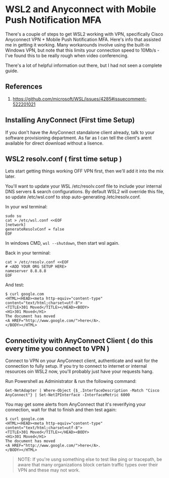 # WSL2 and Anyconnect with Mobile Push Notification MFA
There's a couple of steps to get WSL2 working with VPN, specifically Cisco Anyconnect VPN + Mobile Push Notification MFA. Here's info that assisted me in getting it working. Many workarounds involve using the built-in Windows VPN, but note that this limits your connection speed to 10Mb/s - I've found this to be really rough when video conferencing.

There's a lot of helpful information out there, but I had not seen a complete guide.


## References
1. https://github.com/microsoft/WSL/issues/4285#issuecomment-522201021

## Installing AnyConnect (First time Setup)
If you don't have the AnyConnect standalone client already, talk to your software provisioning department. As far as I can tell the client's arent available for direct download without a lisence.

## WSL2 resolv.conf ( first time setup )
Lets start getting things working OFF VPN first, then we'll add it into the mix later.

You'll want to update your WSL /etc/resolv.conf file to include your internal DNS servers & search configurations. By default WSL2 will override this file, so update /etc/wsl.conf to stop auto-generating /etc/resolv.conf.


In your wsl terminal:
```git@gitlab.com:tmobile/conducktor/self-service/duck-development.git
sudo su
cat > /etc/wsl.conf <<EOF
[network]
generateResolvConf = false
EOF
```


In windows CMD, `wsl --shutdown`, then start wsl again.


Back in your terminal:
```
cat > /etc/resolv.conf <<EOF
# <ADD YOUR ORG SETUP HERE>
nameserver 8.8.8.8
EOF
```

And test:
```
$ curl google.com
<HTML><HEAD><meta http-equiv="content-type" content="text/html;charset=utf-8">
<TITLE>301 Moved</TITLE></HEAD><BODY>
<H1>301 Moved</H1>
The document has moved
<A HREF="http://www.google.com/">here</A>.
</BODY></HTML>
```

## Connectivity with AnyConnect Client ( do this every time you connect to VPN )


Connect to VPN on your AnyConnect client, authenticate and wait for the connection to fully setup. If you try to connect to internet or internal resources oin WSL2 now, you'll probably just have your requests hang.

Run Powershell as Administrator & run the following command:
```
Get-NetAdapter | Where-Object {$_.InterfaceDescription -Match "Cisco AnyConnect"} | Set-NetIPInterface -InterfaceMetric 6000
```

You may get some alerts from AnyConnect that it's reverifying your connection, wait for that to finish and then test again:
```
$ curl google.com
<HTML><HEAD><meta http-equiv="content-type" content="text/html;charset=utf-8">
<TITLE>301 Moved</TITLE></HEAD><BODY>
<H1>301 Moved</H1>
The document has moved
<A HREF="http://www.google.com/">here</A>.
</BODY></HTML>
```

> NOTE: If you're usng something else to test like ping or tracepath, be aware that many organizations block certain traffic types over their VPN and these may not work.




